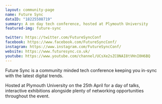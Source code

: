 ```yaml
---
layout: community-page
name: Future Sync
dataID: "18225508719"
summary: A on day tech conference, hosted at Plymouth University
featured-img: future-sync

twitter: https://twitter.com/FutureSyncConf
facebook: https://www.facebook.com/FutureSyncConf/
instagram: https://www.instagram.com/FutureSyncConf/
website: https://www.futuresync.co.uk/
youtube: https://www.youtube.com/channel/UCsXe2sZCONAI8tVHnI0H6BQ
---
```

Future Sync is a community minded tech conference keeping you in-sync with the
latest digital trends.

Hosted at Plymouth University on the 25th April for a day of talks,
interactive exhibitions alongside plenty of networking opportunities
throughout the event.
